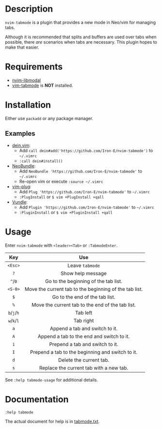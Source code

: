 # Description

`nvim-tabmode` is a plugin that provides a new mode in Neo/vim for managing tabs.

Although it is recommended that splits and buffers are used over tabs when possible, there _are_ scenarios when tabs are necessary. This plugin hopes to make that easier.

# Requirements

* [nvim-libmodal](https://github.com/Iron-E/nvim-libmodal)
* [vim-tabmode](https://github.com/Iron-E/vim-tabmode) is __NOT__ installed.

# Installation

Either use `packadd` or any package manager.

## Examples

* [dein.vim](https://github.com/Shougo/dein.vim):
	* Add `call dein#add('https://github.com/Iron-E/nvim-tabmode')` to `~/.vimrc`
	* `:call dein#install()`
* [NeoBundle](https://github.com/Shougo/neobundle.vim):
	* Add `NeoBundle 'https://github.com/Iron-E/nvim-tabmode'` to `~/.vimrc`
	* Re-open vim or execute `:source ~/.vimrc`
* [vim-plug](https://github.com/junegunn/vim-plug):
	* Add `Plug 'https://github.com/Iron-E/nvim-tabmode'` to `~/.vimrc`
	* `:PlugInstall` or `$ vim +PlugInstall +qall`
* [Vundle](https://github.com/gmarik/vundle):
	* Add `Plugin 'https://github.com/Iron-E/nvim-tabmode'` to `~/.vimrc`
	* `:PluginInstall` or `$ vim +PluginInstall +qall`

# Usage

Enter `nvim-tabmode` with `<leader><Tab>` or `:TabmodeEnter`.

| Key         | Use                                                    |
|:-----------:|:------------------------------------------------------:|
| `<Esc>`     | Leave `tabmode`                                        |
| `?`         | Show help message                                      |
| `^`/`0`     | Go to the beginning of the tab list.                   |
| `<S-0>`     | Move the current tab to the beginning of the tab list. |
| `$`         | Go to the end of the tab list.                         |
| `%`         | Move the current tab to the end of the tab list.       |
| `b`/`j`/`h` | Tab left                                               |
| `w`/`k`/`l` | Tab right                                              |
| `a`         | Append a tab and switch to it.                         |
| `A`         | Append a tab to the end and switch to it.              |
| `i`         | Prepend a tab and switch to it.                        |
| `I`         | Prepend a tab to the beginning and switch to it.       |
| `d`         | Delete the current tab.                                |
| `s`         | Replace the current tab with a new tab.                |

See `:help tabmode-usage` for additional details.

# Documentation

```vim
:help tabmode
```

The actual document for help is in [tabmode.txt](doc/win.txt).
